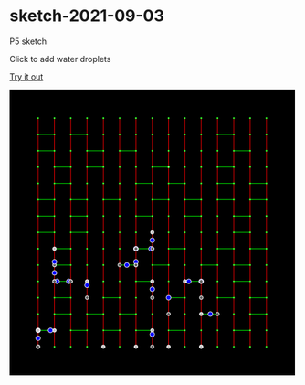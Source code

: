 # sketch-2021-09-03
P5 sketch

Click to add water droplets

[Try it out](https://jordanelbutler.github.io/sketch-2021-09-03)

![sketch image!](/image.png "sketch")

